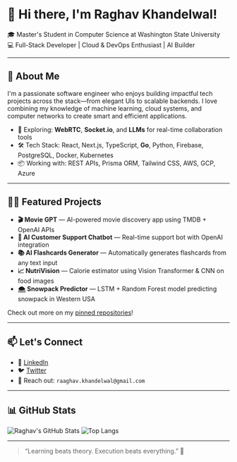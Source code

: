 # 👋 Hi there, I'm Raghav Khandelwal!

🎓 Master's Student in Computer Science at Washington State University  
💻 Full-Stack Developer | Cloud & DevOps Enthusiast | AI Builder  

---

## 🚀 About Me

I'm a passionate software engineer who enjoys building impactful tech projects across the stack—from elegant UIs to scalable backends. I love combining my knowledge of machine learning, cloud systems, and computer networks to create smart and efficient applications.

- 🧠 Exploring: **WebRTC**, **Socket.io**, and **LLMs** for real-time collaboration tools  
- 🛠️ Tech Stack: React, Next.js, TypeScript, **Go**, Python, Firebase, PostgreSQL, Docker, Kubernetes  
- 📦 Working with: REST APIs, Prisma ORM, Tailwind CSS, AWS, GCP, Azure

---

## 🧑‍💻 Featured Projects

- **🎬 Movie GPT** — AI-powered movie discovery app using TMDB + OpenAI APIs  
- **🤖 AI Customer Support Chatbot** — Real-time support bot with OpenAI integration  
- **📚 AI Flashcards Generator** — Automatically generates flashcards from any text input  
- **📈 NutriVision** — Calorie estimator using Vision Transformer & CNN on food images  
- **🌨️ Snowpack Predictor** — LSTM + Random Forest model predicting snowpack in Western USA

Check out more on my [pinned repositories](https://github.com/Raghav847?tab=repositories)!

---

## 📫 Let's Connect
- 💼 [LinkedIn](https://www.linkedin.com/in/raghav-k847/)
- 🐦 [Twitter](https://x.com/Raghav_847) 
- 📩 Reach out: `raaghav.khandelwal@gmail.com`

---

## 📊 GitHub Stats

![Raghav's GitHub Stats](https://github-readme-stats.vercel.app/api?username=Raghav847&show_icons=true&theme=radical)
![Top Langs](https://github-readme-stats.vercel.app/api/top-langs/?username=Raghav847&layout=compact&theme=radical)

---

> “Learning beats theory. Execution beats everything.” 🚀
